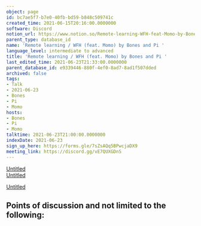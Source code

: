 ```yaml
---
object: page
id: bc7ae5f7-b7e0-40fb-bd59-b848c509741c
created_time: 2021-06-15T20:16:00.0000000
software: Discord
notion_url: https://www.notion.so/Remote-learning-WFH-feat-Momo-by-Bones-and-Pi-bc7ae5f7b7e040fbbd59b848c509741c
parent_type: database_id
name: 'Remote learning / WFH (feat. Momo) by Bones and Pi '
language_level: intermediate to advanced
title: 'Remote learning / WFH (feat. Momo) by Bones and Pi '
last_edited_time: 2021-06-23T21:33:00.0000000
parent_database_id: e9339446-880f-4ef0-8ad7-8ad1f507dded
archived: false
tags:
- Talk
- 2021-06-23
- Bones
- Pi
- Momo
hosts:
- Bones
- Pi
- Momo
talktime: 2021-06-23T21:00:00.0000000
indexDate: 2021-06-23
sign_up_here: https://forms.gle/7sZsAQq5BPwcjaDX9
meeting_link: https://discord.gg/vE7QUXGDnS
---
```


[Untitled](https://www.notion.so/23f0f26c7f1547c0b08477c0c6f1f461)   
[Untitled](https://www.notion.so/482e61b02b9c4456b2b4fe86bb7544c6)   

[Untitled](https://www.notion.so/60226399bd024bf4bf588586f8013a21)   
## Points of discussion and not limited to the following:

   
   
   
   

   


